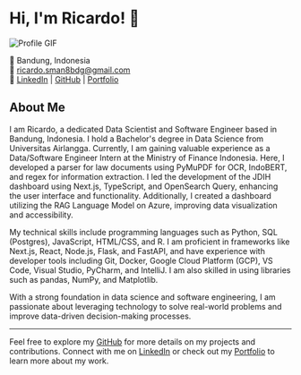 # Hi, I'm Ricardo! 👋

![Profile GIF](https://media.giphy.com/media/QTfX9Ejfra3ZmNxh6B/giphy.gif)

📍 Bandung, Indonesia  
📧 [ricardo.sman8bdg@gmail.com](mailto:ricardo.sman8bdg@gmail.com)  
🔗 [LinkedIn](https://www.linkedin.com/in/ricardo-do) | [GitHub](https://github.com/ricardo-dodo) | [Portfolio](https://ricardo-dodo.netlify.app/)

## About Me
I am Ricardo, a dedicated Data Scientist and Software Engineer based in Bandung, Indonesia. I hold a Bachelor's degree in Data Science from Universitas Airlangga. Currently, I am gaining valuable experience as a Data/Software Engineer Intern at the Ministry of Finance Indonesia. Here, I developed a parser for law documents using PyMuPDF for OCR, IndoBERT, and regex for information extraction. I led the development of the JDIH dashboard using Next.js, TypeScript, and OpenSearch Query, enhancing the user interface and functionality. Additionally, I created a dashboard utilizing the RAG Language Model on Azure, improving data visualization and accessibility.

My technical skills include programming languages such as Python, SQL (Postgres), JavaScript, HTML/CSS, and R. I am proficient in frameworks like Next.js, React, Node.js, Flask, and FastAPI, and have experience with developer tools including Git, Docker, Google Cloud Platform (GCP), VS Code, Visual Studio, PyCharm, and IntelliJ. I am also skilled in using libraries such as pandas, NumPy, and Matplotlib.

With a strong foundation in data science and software engineering, I am passionate about leveraging technology to solve real-world problems and improve data-driven decision-making processes.

---

Feel free to explore my [GitHub](https://github.com/ricardo-dodo) for more details on my projects and contributions. Connect with me on [LinkedIn](https://www.linkedin.com/in/ricardo-do) or check out my [Portfolio](https://ricardo-dodo.netlify.app/) to learn more about my work.
